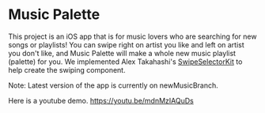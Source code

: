 # Music Palette

This project is an iOS app that is for music lovers who are searching for new songs or playlists! 
You can swipe right on artist you like and left on artist you don't like, and Music Palette will make a whole new music playlist (palette) for you.
We implemented Alex Takahashi's [SwipeSelectorKit](https://github.com/alextakahashi/SwipeSelectorKit) to help create the swiping component.

Note: Latest version of the app is currently on newMusicBranch. 

Here is a youtube demo. https://youtu.be/mdnMzIAQuDs
